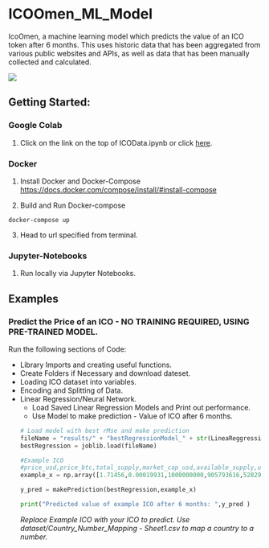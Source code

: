# ICOOmen_ML_Model
IcoOmen, a machine learning model which
predicts the value of an ICO token after 6 months. This uses historic
data that has been aggregated from various public websites and APIs, as well as data that has been manually collected and calculated.

![](https://dashnews.org/wp-content/uploads/2018/07/bitcoin-ico.jpg)

## Getting Started: 
### Google Colab
1. Click on the link on the top of ICOData.ipynb or click [here](https://colab.research.google.com/github/KaleabTessera/ICOOmen_ML_Model/blob/master/ICOData.ipynb).

### Docker
1. Install Docker and Docker-Compose 
https://docs.docker.com/compose/install/#install-compose
 
2. Build and Run Docker-compose
```
docker-compose up
```
3. Head to url specified from terminal.

### Jupyter-Notebooks
1. Run locally via Jupyter Notebooks.

## Examples 
### Predict the Price of an ICO - NO TRAINING REQUIRED, USING PRE-TRAINED MODEL.
Run the following sections of Code: 
- Library Imports and creating useful functions.
- Create Folders if Necessary and download dateset.
- Loading ICO dataset into variables.
- Encoding and Splitting of Data.
- Linear Regression/Neural Network. 
    - Load Saved Linear Regression Models and Print out performance.
    - Use Model to make prediction - Value of ICO after 6 months.
     ```python
     # Load model with best rMse and make prediction
     fileName = "results/" + "bestRegressionModel_" + str(LineaReggressionMetrics.ROOT_MEAN_SQUARED_ERROR.name) + ".sav"
     bestRegression = joblib.load(fileName)

     #Example ICO
  #price_usd,price_btc,total_supply,market_cap_usd,available_supply,usd_raised,eth_price_launch,btc_price_launch,ico_duration,month,day,country
     example_x = np.array([1.71456,0.00019931,1000000000,905793616,528295082,24000000,297.63,3420.4,7,8,9,182])

     y_pred = makePrediction(bestRegression,example_x)

     print("Predicted value of example ICO after 6 months: ",y_pred )
     ```
  *Replace Example ICO with your ICO to predict. Use dataset/Country_Number_Mapping - Sheet1.csv to map a country to a number.*
